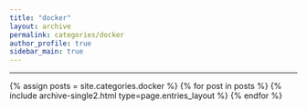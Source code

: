 ```yaml
---
title: "docker"
layout: archive
permalink: categories/docker
author_profile: true
sidebar_main: true
---
```


<!-- 공백이 포함되어 있는 카테고리 이름의 경우 site.categories['a b c'] 이런식으로! -->

***

{% assign posts = site.categories.docker %}
{% for post in posts %} {% include archive-single2.html type=page.entries_layout %} {% endfor %}